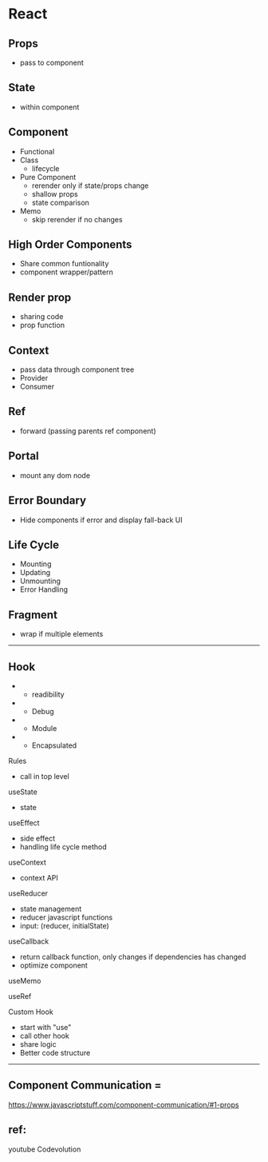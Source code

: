 # React
 
## Props
- pass to component

## State
- within component

## Component
- Functional
- Class
  - lifecycle
- Pure Component
  - rerender only if state/props change
  - shallow props
  - state comparison
- Memo
  - skip rerender if no changes

## High Order Components
  - Share common funtionality
  - component wrapper/pattern

## Render prop
- sharing code
- prop function

## Context
- pass data through component tree
- Provider
- Consumer

## Ref
- forward (passing parents ref component)

## Portal
- mount any dom node

## Error Boundary
- Hide components if error and display fall-back UI

## Life Cycle
- Mounting
- Updating
- Unmounting
- Error Handling

## Fragment
- wrap if multiple elements

---
## Hook
 * - readibility 
 * - Debug
 * - Module
 * - Encapsulated

Rules
- call in top level

useState
- state

useEffect
- side effect
- handling life cycle method

useContext
- context API

useReducer
- state management
- reducer javascript functions
- input: (reducer, initialState)

useCallback
- return callback function, only changes if dependencies has changed
- optimize component

useMemo

useRef

Custom Hook
- start with "use"
- call other hook
- share logic
- Better code structure

---
## Component Communication =
https://www.javascriptstuff.com/component-communication/#1-props

## ref: 
youtube Codevolution
